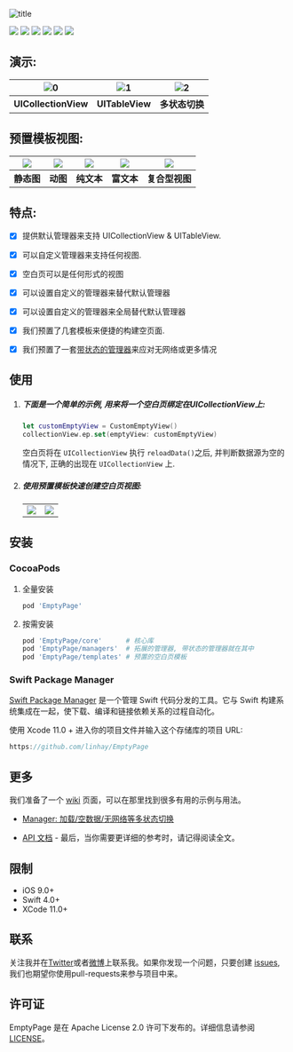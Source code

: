![title](https://s.linhey.com/emptypage-17.png)

![](https://img.shields.io/github/workflow/status/linhay/EmptyPage/build/master)
![](https://img.shields.io/cocoapods/v/EmptyPage.svg)
![](https://img.shields.io/cocoapods/l/EmptyPage.svg)
![](https://img.shields.io/cocoapods/p/EmptyPage.svg)
[![](https://img.shields.io/endpoint?url=https%3A%2F%2Fswiftpackageindex.com%2Fapi%2Fpackages%2Flinhay%2FEmptyPage%2Fbadge%3Ftype%3Dswift-versions)](https://swiftpackageindex.com/linhay/EmptyPage)
[![](https://img.shields.io/endpoint?url=https%3A%2F%2Fswiftpackageindex.com%2Fapi%2Fpackages%2Flinhay%2FEmptyPage%2Fbadge%3Ftype%3Dplatforms)](https://swiftpackageindex.com/linhay/EmptyPage)

## 演示:

| ![0](https://github.com/linhay/EmptyPage/assets/15262434/58addde2-62a7-4c7d-8850-92ff88f7733e) | ![1](https://github.com/linhay/EmptyPage/assets/15262434/06d85536-508f-4e55-a3e4-3cb599de7269) | ![2](https://github.com/linhay/EmptyPage/assets/15262434/fbb54109-6809-4323-a381-638755ed6e33) |
| :---------------------------------------------: | :---------------------: | :---------------------: |
| **UICollectionView** | **UITableView** | **多状态切换** |

## 预置模板视图:

| ![](https://github.com/linhay/EmptyPage/assets/15262434/de2de664-e2a5-4e1a-a290-df20bff5bd68) | ![](https://github.com/linhay/EmptyPage/assets/15262434/c1fabd31-b48e-437f-a63f-fd1295933c4e) | ![](https://github.com/linhay/EmptyPage/assets/15262434/fed4e247-86fe-4e71-bebd-12c108ed932a) | ![](https://github.com/linhay/EmptyPage/assets/15262434/f0f2cfa2-e35a-4676-9ff9-f47c30c1060f) | ![](https://github.com/linhay/EmptyPage/assets/15262434/5404caf4-42f8-451f-938f-cc503d176f46) |
| :--: | :--: | :--: | :--: | :--: |
| **静态图** | **动图** | **纯文本** | **富文本** | **复合型视图** |

## 特点:

- [x] 提供默认管理器来支持 UICollectionView & UITableView.
- [x] 可以自定义管理器来支持任何视图.
- [x] 空白页可以是任何形式的视图
- [x] 可以设置自定义的管理器来替代默认管理器
- [x] 可以设置自定义的管理器来全局替代默认管理器
- [x] 我们预置了几套模板来便捷的构建空页面.
- [x] 我们预置了一套[带状态的管理器](https://github.com/linhay/EmptyPage/wiki/Manager:-%5B%E5%8A%A0%E8%BD%BD-%E7%A9%BA%E6%95%B0%E6%8D%AE-%E6%97%A0%E7%BD%91%E7%BB%9C%5D%E7%AD%89%E5%A4%9A%E7%8A%B6%E6%80%81%E5%88%87%E6%8D%A2)来应对无网络或更多情况



## 使用

1. ##### 下面是一个简单的示例, 用来将一个空白页绑定在UICollectionView上:

   ```swift
   let customEmptyView = CustomEmptyView()
   collectionView.ep.set(emptyView: customEmptyView)
   ```

	空白页将在 `UICollectionView` 执行 `reloadData()`之后, 并判断数据源为空的情况下, 正确的出现在 `UICollectionView` 上.
	
2. ##### 使用预置模板快速创建空白页视图:

   <table style="margin-left: auto; margin-right: auto;">
        <tr>
            <td>
                <!--左侧内容-->
                <img src="https://github.com/linhay/EmptyPage/assets/15262434/61a8ed38-8bce-424d-9901-9174bef8d02f" style="zoom:100%;" />
            </td>
            <td>
                <!--右侧内容-->
                <img src="https://github.com/linhay/EmptyPage/assets/15262434/f47e0e81-c5fd-4cee-909d-830b892a9106" style="zoom:100%;" />
            </td>
        </tr>
   </table>

## 安装

### CocoaPods

1. 全量安装

   ```ruby
   pod 'EmptyPage'
   ```

2. 按需安装

   ```ruby
   pod 'EmptyPage/core'      # 核心库
   pod 'EmptyPage/managers'  # 拓展的管理器, 带状态的管理器就在其中
   pod 'EmptyPage/templates' # 预置的空白页模板
   ```

### Swift Package Manager

[ Swift Package Manager](https://Swift.org/Package-Manager) 是一个管理 Swift 代码分发的工具。它与 Swift 构建系统集成在一起，使下载、编译和链接依赖关系的过程自动化。

使用 Xcode 11.0 + 进入你的项目文件并输入这个存储库的项目 URL:

```swift
https://github.com/linhay/EmptyPage
```

## 更多

我们准备了一个 [wiki]( https://github.com/linhay/emptypage/wiki) 页面，可以在那里找到很多有用的示例与用法。
* [Manager: 加载/空数据/无网络等多状态切换](https://github.com/linhay/EmptyPage/wiki/Manager:-%5B%E5%8A%A0%E8%BD%BD-%E7%A9%BA%E6%95%B0%E6%8D%AE-%E6%97%A0%E7%BD%91%E7%BB%9C%5D%E7%AD%89%E5%A4%9A%E7%8A%B6%E6%80%81%E5%88%87%E6%8D%A2)

* [API 文档](https://linhay.github.io/EmptyPage/) - 最后，当你需要更详细的参考时，请记得阅读全文。

## 限制

- iOS 9.0+
- Swift 4.0+
- XCode 11.0+

## 联系

关注我并在[Twitter](https://Twitter.com/islinhey)或者[微博](https://Weibo.com/islinhey)上联系我。如果你发现一个问题，只要创建 [issues](https://github.com/linhay/emptypage/issues/new), 我们也期望你使用pull-requests来参与项目中来。

## 许可证

EmptyPage 是在 Apache License 2.0 许可下发布的。详细信息请参阅 [LICENSE](https://github.com/linhay/EmptyPage/blob/master/LICENSE)。

